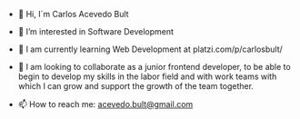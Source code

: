- 👋 Hi, I´m Carlos Acevedo Bult

- 👀 I’m interested in Software Development

- 🌱 I am currently learning Web Development at platzi.com/p/carlosbult/

- 💞️ I am looking to collaborate as a junior frontend developer, to be able to begin to develop my skills in the labor field and with 
      work teams with which I can grow and support the growth of the team together.
      
- 📫 How to reach me: acevedo.bult@gmail.com

<!---
carlosbult/carlosbult is a ✨ special ✨ repository because its `README.md` (this file) appears on your GitHub profile.
You can click the Preview link to take a look at your changes.
--->
